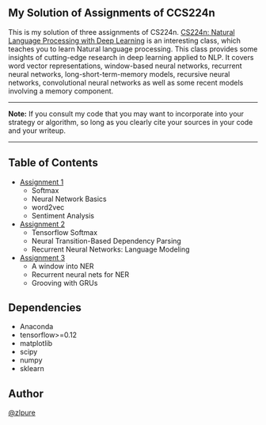 ## My Solution of Assignments of CCS224n
This is my solution of three assignments of CS224n.
[CS224n: Natural Language Processing with Deep Learning](http://web.stanford.edu/class/cs224n/) is
an interesting class, which teaches you to 
learn Natural language processing. This class provides some insights of cutting-edge research in deep learning applied to NLP. It covers word vector representations, window-based neural networks, recurrent neural networks, long-short-term-memory models, recursive neural networks, convolutional neural networks as well as some recent models involving a memory component.
******
**Note:** If you consult my code that you may want to incorporate into your strategy or algorithm, 
so long as you clearly cite your sources in your code and your writeup.
******

## Table of Contents
* [Assignment 1](https://github.com/zlpure/CS224n/tree/master/assignment1)
  * Softmax
  * Neural Network Basics
  * word2vec 
  * Sentiment Analysis
* [Assignment 2](https://github.com/zlpure/CS224n/tree/master/assignment2)
  * Tensorflow Softmax
  * Neural Transition-Based Dependency Parsing
  * Recurrent Neural Networks: Language Modeling
* [Assignment 3](https://github.com/zlpure/CS224n/tree/master/assignment3)
  * A window into NER 
  * Recurrent neural nets for NER
  * Grooving with GRUs 

## Dependencies
* Anaconda
* tensorflow>=0.12
* matplotlib
* scipy
* numpy
* sklearn

## Author
[@zlpure](github.com/zlpure)
